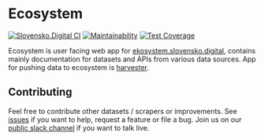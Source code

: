 # Ecosystem

[![Slovensko.Digital CI](https://github.com/slovensko-digital/www.ecosystem/workflows/Slovensko.Digital%20CI/badge.svg)](https://github.com/slovensko-digital/www.ecosystem/actions/workflows/slovensko_digital_ci.yml)
[![Maintainability](https://api.codeclimate.com/v1/badges/f8b7baa527f6f5647c8d/maintainability)](https://codeclimate.com/github/slovensko-digital/www.ecosystem)
[![Test Coverage](https://api.codeclimate.com/v1/badges/f8b7baa527f6f5647c8d/test_coverage)](https://codeclimate.com/github/slovensko-digital/www.ecosystem)

Ecosystem is user facing web app for [ekosystem.slovensko.digital](https://ekosystem.slovensko.digital), contains mainly  documentation for datasets and APIs from various data sources. App for pushing data to ecosystem is [harvester](https://github.com/slovensko-digital/harvester.ecosystem).

## Contributing

Feel free to contribute other datasets / scrapers or improvements. See [issues](https://github.com/slovensko-digital/www.ecosystem/issues) if you want to help, request a feature or file a bug. Join us on our [public slack channel](http://slack.slovensko.digital/) if you want to talk live.
